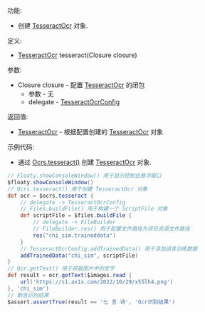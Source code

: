 功能:

+ 创建 [TesseractOcr](/API/Ocr/TesseractOcr/README.md) 对象.

定义:

+ [TesseractOcr](/API/Ocr/TesseractOcr/README.md) tesseract(Closure closure)

参数:

+ Closure closure - 配置 [TesseractOcr](/API/Ocr/TesseractOcr/README.md) 的闭包
    + 参数 - 无
    + delegate - [TesseractOcrConfig](/API/Ocr/TesseractOcrConfig/README.md)

返回值:

+ [TesseractOcr](/API/Ocr/TesseractOcr/README.md) - 根据配置创建的 [TesseractOcr](/API/Ocr/TesseractOcr/README.md) 对象

示例代码:

+ 通过 [Ocrs.tesseract()](/API/Ocr/Ocrs/README.md?id=tesseract) 创建 [TesseractOcr](/API/Ocr/TesseractOcr/README.md) 对象.

```groovy
// Floaty.showConsoleWindow() 用于显示控制台悬浮窗口
$floaty.showConsoleWindow()
// Ocrs.tesseract() 用于创建 TesseractOcr 对象
def ocr = $ocrs.tesseract {
    // delegate -> TesseractOcrConfig
    // Files.buildFile() 用于构建一个 ScriptFile 对象
    def scriptFile = $files.buildFile {
        // delegate -> FileBuilder
        // FileBuilder.res() 用于配置文件路径为项目资源文件路径
        res("chi_sim.traineddata")
    }
    // TesseractOcrConfig.addTrainedData() 用于添加语言训练数据
    addTrainedData("chi_sim", scriptFile)
}
// Ocr.getText() 用于获取图片中的文字
def result = ocr.getText($images.read {
    url('https://s1.ax1x.com/2022/10/29/x55lh4.png')
}, 'chi_sim')
// 断言识别结果
$assert.assertTrue(result == '七 言 诗', 'Ocr识别结果')
```